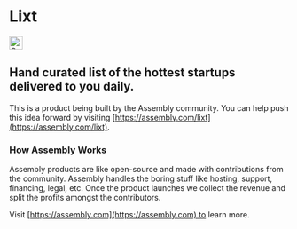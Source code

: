 # Lixt

<a href="https://assembly.com/lixt/bounties"><img src="https://asm-badger.herokuapp.com/lixt/badges/tasks.svg" height="24px" alt="Open Tasks" /></a>

## Hand curated list of the hottest startups delivered to you daily. 

This is a product being built by the Assembly community. You can help push this idea forward by visiting [https://assembly.com/lixt](https://assembly.com/lixt).

### How Assembly Works

Assembly products are like open-source and made with contributions from the community. Assembly handles the boring stuff like hosting, support, financing, legal, etc. Once the product launches we collect the revenue and split the profits amongst the contributors.

Visit [https://assembly.com](https://assembly.com) to learn more.
